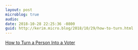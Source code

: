 ```yaml
---
layout: post
microblog: true
audio: 
date: 2018-10-28 22:25:36 -0800
guid: http://kerim.micro.blog/2018/10/29/how-to-turn.html
---
```

[How to Turn a Person Into a Voter](https://www.nytimes.com/2018/10/27/opinion/voter-voting-alabama-black.html)
